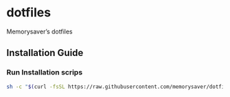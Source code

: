 # dotfiles
Memorysaver’s dotfiles

## Installation Guide
### Run Installation scrips

```bash
sh -c "$(curl -fsSL https://raw.githubusercontent.com/memorysaver/dotfiles/main/install.sh)"
```